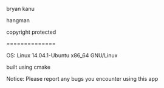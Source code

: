 bryan kanu

hangman

copyright protected

==============

OS: Linux 14.04.1-Ubuntu x86_64 GNU/Linux

built using cmake

Notice: Please report any bugs you encounter using this app